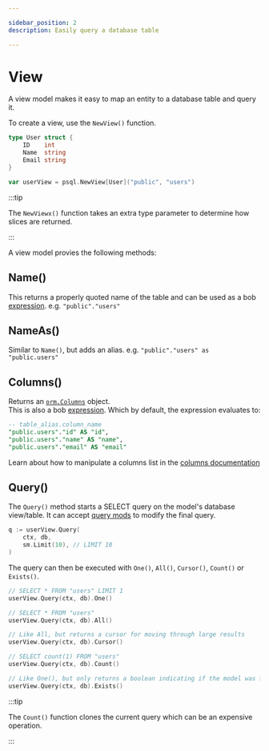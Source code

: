 ```yaml
---

sidebar_position: 2
description: Easily query a database table

---
```


# View

A view model makes it easy to map an entity to a database table and query it.

To create a view, use the `NewView()` function.

```go
type User struct {
    ID    int
    Name  string
    Email string
}

var userView = psql.NewView[User]("public", "users")
```

:::tip

The `NewViewx()` function takes an extra type parameter to determine how slices are returned.

:::

A view model provies the following methods:

## Name()

This returns a properly quoted name of the table and can be used as a bob [expression](../query-builder/building-queries#expressions). e.g. `"public"."users"`

## NameAs()

Similar to `Name()`, but adds an alias. e.g. `"public"."users" as "public.users"`

## Columns()

Returns an [`orm.Columns`](https://pkg.go.dev/github.com/stephenafamo/bob/orm#Columns) object.  
This is also a bob [expression](../query-builder/building-queries#expressions). Which by default, the expression evaluates to:

```sql
-- table_alias.column_name
"public.users"."id" AS "id",
"public.users"."name" AS "name",
"public.users"."email" AS "email"
```

Learn about how to manipulate a columns list in the [columns documentation](./columns)

## Query()

The `Query()` method starts a SELECT query on the model's database view/table. It can accept [query mods](../query-builder/building-queries#query-mods) to modify the final query.

```go
q := userView.Query(
    ctx, db, 
    sm.Limit(10), // LIMIT 10
)
```

The query can then be executed with `One()`, `All()`, `Cursor()`, `Count()` or `Exists()`.

```go
// SELECT * FROM "users" LIMIT 1
userView.Query(ctx, db).One()

// SELECT * FROM "users"
userView.Query(ctx, db).All()

// Like All, but returns a cursor for moving through large results
userView.Query(ctx, db).Cursor()

// SELECT count(1) FROM "users"
userView.Query(ctx, db).Count()

// Like One(), but only returns a boolean indicating if the model was found
userView.Query(ctx, db).Exists()
```

:::tip

The `Count()` function clones the current query which can be an expensive operation.

:::